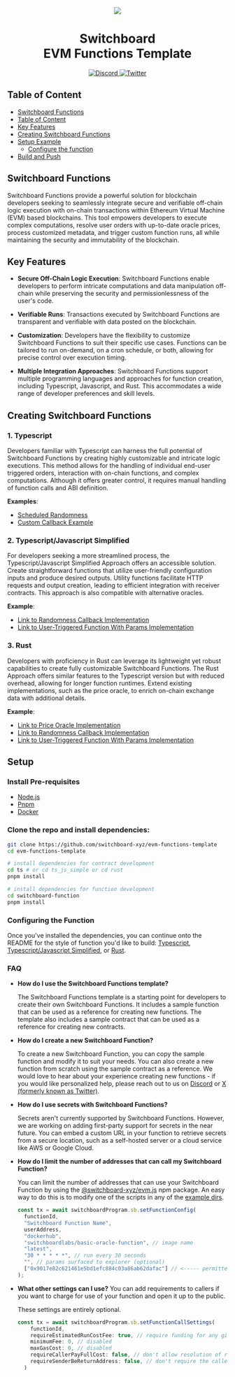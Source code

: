 <div align="center">
  <img src="https://github.com/switchboard-xyz/sbv2-core/raw/main/website/static/img/icons/switchboard/avatar.png" />

  <h1>Switchboard<br>EVM Functions Template</h1>

  <p>
    <a href="https://discord.gg/switchboardxyz">
      <img alt="Discord" src="https://img.shields.io/discord/841525135311634443?color=blueviolet&logo=discord&logoColor=white" />
    </a>
    <a href="https://twitter.com/switchboardxyz">
      <img alt="Twitter" src="https://img.shields.io/twitter/follow/switchboardxyz?label=Follow+Switchboard" />
    </a>
  </p>
</div>

## Table of Content

- [Switchboard Functions](#switchboard-functions)
- [Table of Content](#table-of-content)
- [Key Features](#key-features)
- [Creating Switchboard Functions](#creating-switchboard-functions)
- [Setup Example](#setup-example)
  - [Configure the function](#configure-the-function)
- [Build and Push](#build-and-push)

## Switchboard Functions

Switchboard Functions provide a powerful solution for blockchain developers seeking to seamlessly integrate secure and verifiable off-chain logic execution with on-chain transactions within Ethereum Virtual Machine (EVM) based blockchains. This tool empowers developers to execute complex computations, resolve user orders with up-to-date oracle prices, process customized metadata, and trigger custom function runs, all while maintaining the security and immutability of the blockchain.

## Key Features

- **Secure Off-Chain Logic Execution**: Switchboard Functions enable developers to perform intricate computations and data manipulation off-chain while preserving the security and permissionlessness of the user's code.

- **Verifiable Runs**: Transactions executed by Switchboard Functions are transparent and verifiable with data posted on the blockchain.

- **Customization**: Developers have the flexibility to customize Switchboard Functions to suit their specific use cases. Functions can be tailored to run on-demand, on a cron schedule, or both, allowing for precise control over execution timing.

- **Multiple Integration Approaches**: Switchboard Functions support multiple programming languages and approaches for function creation, including Typescript, Javascript, and Rust. This accommodates a wide range of developer preferences and skill levels.

## Creating Switchboard Functions

### 1. Typescript

Developers familiar with Typescript can harness the full potential of Switchboard Functions by creating highly customizable and intricate logic executions. This method allows for the handling of individual end-user triggered orders, interaction with on-chain functions, and complex computations. Although it offers greater control, it requires manual handling of function calls and ABI definition.

**Examples**:

- [Scheduled Randomness](./ts/01_scheduled_randomness/SwitchboardReceiver/)
- [Custom Callback Example](./ts/custom_callback/SwitchboardParamsReceiver/)

### 2. Typescript/Javascript Simplified

For developers seeking a more streamlined process, the Typescript/Javascript Simplified Approach offers an accessible solution. Create straightforward functions that utilize user-friendly configuration inputs and produce desired outputs. Utility functions facilitate HTTP requests and output creation, leading to efficient integration with receiver contracts. This approach is also compatible with alternative oracles.

**Example**:

- [Link to Randomness Callback Implementation](./ts_js_simple/01_price_oracle/SwitchboardReceiver)
- [Link to User-Triggered Function With Params Implementation](./ts_js_simple/02_custom_callback/SwitchboardParamsReceiver)

### 3. Rust

Developers with proficiency in Rust can leverage its lightweight yet robust capabilities to create fully customizable Switchboard Functions. The Rust Approach offers similar features to the Typescript version but with reduced overhead, allowing for longer function runtimes. Extend existing implementations, such as the price oracle, to enrich on-chain exchange data with additional details.

**Example**:

- [Link to Price Oracle Implementation](./rust/01_price_oracle/SwitchboardPushReceiver)
- [Link to Randomness Callback Implementation](./rust/02_randomness_callback/SwitchboardReceiver)
- [Link to User-Triggered Function With Params Implementation](./rust/03_user_triggered_callback/SwitchboardParamsReceiver)

## Setup

### Install Pre-requisites

- [Node.js](https://nodejs.org/en/download/)
- [Pnpm](https://pnpm.io/installation)
- [Docker](https://docs.docker.com/get-docker/)

### Clone the repo and install dependencies:

```bash
git clone https://github.com/switchboard-xyz/evm-functions-template
cd evm-functions-template

# install dependencies for contract development
cd ts # or cd ts_js_simple or cd rust
pnpm install

# install dependencies for function development
cd switchboard-function
pnpm install
```

### Configuring the Function

Once you've installed the dependencies, you can continue onto the README for the style of function you'd like to build: [Typescript](./ts/README.md), [Typescript/Javascript Simplified](./ts_js_simple/README.md), or [Rust](./rust/README.md).

### FAQ

- **How do I use the Switchboard Functions template?**

  The Switchboard Functions template is a starting point for developers to create their own Switchboard Functions. It includes a sample function that can be used as a reference for creating new functions. The template also includes a sample contract that can be used as a reference for creating new contracts.

- **How do I create a new Switchboard Function?**

  To create a new Switchboard Function, you can copy the sample function and modify it to suit your needs. You can also create a new function from scratch using the sample contract as a reference. We would love to hear about your experience creating new functions - if you would like personalized help, please reach out to us on [Discord](https://discord.gg/switchboardxyz) or [X (formerly known as Twitter)](https://x.com/switchboardxyz).

- **How do I use secrets with Switchboard Functions?**

  Secrets aren't currently supported by Switchboard Functions. However, we are working on adding first-party support for secrets in the near future. You can embed a custom URL in your function to retrieve secrets from a secure location, such as a self-hosted server or a cloud service like AWS or Google Cloud.

- **How do I limit the number of addresses that can call my Switchboard Function?**

  You can limit the number of addresses that can use your Switchboard Function by using the [@switchboard-xyz/evm.js](https://github.com/switchboard-xyz/evm-sdk) npm package. An easy way to do this is to modify one of the scripts in any of the [example dirs](./ts/01_scheduled_randomness/SwitchboardReceiver/scripts).

  ```typescript
  const tx = await switchboardProgram.sb.setFunctionConfig(
    functionId,
    "Switchboard Function Name",
    userAddress,
    "dockerhub",
    "switchboardlabs/basic-oracle-function", // image name
    "latest",
    "30 * * * * *", // run every 30 seconds
    "", // params surfaced to explorer (optional)
    ["0x9017e82c621461e5bd1efc884c03a86ab62dafac"] // <----- permitted addresses
  );
  ```

- **What other settings can I use?**
  You can add requirements to callers if you want to charge for use of your function and open it up to the public.

  These settings are entirely optional.

  ```typescript
  const tx = await switchboardProgram.sb.setFunctionCallSettings(
      functionId,
      requireEstimatedRunCostFee: true, // require funding for any given call to be at least the estimated run cost
      minimumFee: 0, // disabled
      maxGasCost: 0, // disabled
      requireCallerPayFullCost: false, // don't allow resolution of runs that cost more than the caller has paid
      requireSenderBeReturnAddress: false, // don't require the caller to be the callback address
    )
  ```
